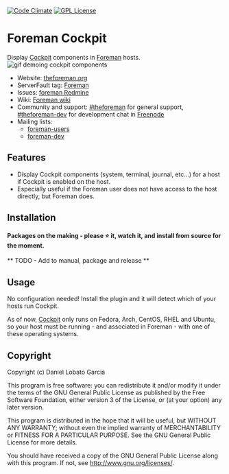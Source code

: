 [![Code Climate](https://codeclimate.com/github/theforeman/foreman_cockpit/badges/gpa.svg)](https://codeclimate.com/github/theforeman/foreman_cockpit)
[![GPL License](https://img.shields.io/github/license/theforeman/foreman_cockpit.svg)](https://github.com/theforeman/foreman_cockpit/blob/master/LICENSE)

# Foreman Cockpit

Display [Cockpit](http://cockpit-project.org/) components in [Foreman](http://theforeman.org) hosts.
![gif demoing cockpit components](http://i.imgur.com/RzdsR9b.gif)

* Website: [theforeman.org](http://theforeman.org)
* ServerFault tag: [Foreman](http://serverfault.com/questions/tagged/foreman)
* Issues: [foreman Redmine](http://projects.theforeman.org/projects/foreman/issues)
* Wiki: [Foreman wiki](http://projects.theforeman.org/projects/foreman/wiki/About)
* Community and support: [#theforeman](https://kiwiirc.com/client/irc.freenode.net/?#theforeman) for general support, [#theforeman-dev](https://kiwiirc.com/client/irc.freenode.net/?#theforeman-dev) for development chat in [Freenode](irc.freenode.net)
* Mailing lists:
    * [foreman-users](https://groups.google.com/forum/?fromgroups#!forum/foreman-users)
    * [foreman-dev](https://groups.google.com/forum/?fromgroups#!forum/foreman-dev)

## Features

* Display Cockpit components (system, terminal, journal, etc...) for a host if Cockpit is enabled on the host.
* Especially useful if the Foreman user does not have access to the host directly, but Foreman does.

## Installation

#### Packages on the making - please :star: it, watch it, and install from source for the moment.

** TODO - Add to manual, package and release **

## Usage

No configuration needed! Install the plugin and it will detect which of your hosts run Cockpit.

As of now, [Cockpit](http://cockpit-project.org/running.html) only runs on Fedora, Arch, CentOS, RHEL and Ubuntu, so your host must be running - and associated in Foreman - with one of these operating systems.

## Copyright

Copyright (c) Daniel Lobato Garcia

This program is free software: you can redistribute it and/or modify
it under the terms of the GNU General Public License as published by
the Free Software Foundation, either version 3 of the License, or
(at your option) any later version.

This program is distributed in the hope that it will be useful,
but WITHOUT ANY WARRANTY; without even the implied warranty of
MERCHANTABILITY or FITNESS FOR A PARTICULAR PURPOSE.  See the
GNU General Public License for more details.

You should have received a copy of the GNU General Public License
along with this program.  If not, see <http://www.gnu.org/licenses/>.

